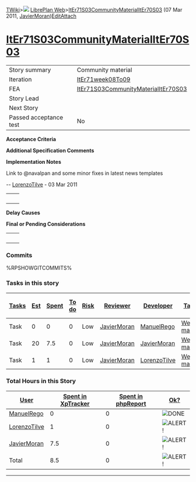 [TWiki](Main_WebHome)&gt;![](/twiki/pub/TWiki/TWikiDocGraphics/web-bg-small.gif) [LibrePlan Web](LibrePlan_WebHome)&gt;[ItEr71S03CommunityMaterialItEr70S03](LibrePlan_ItEr71S03CommunityMaterialItEr70S03 "Topic revision: 3 (07 Mar 2011 - 09:39:10)") (07 Mar 2011, [JavierMoran](Main_JavierMoran))[Edit](LibrePlan_ItEr71S03CommunityMaterialItEr70S03?t=1520343663 "Edit this topic text")[Attach](/twiki/bin/attach/LibrePlan/ItEr71S03CommunityMaterialItEr70S03 "Attach an image or document to this topic")  

 [ItEr71S03CommunityMaterialItEr70S03](LibrePlan_ItEr71S03CommunityMaterialItEr70S03)
=====================================================================================

|                        |                                                                                      |
|------------------------|--------------------------------------------------------------------------------------|
| Story summary          | Community material                                                                   |
| Iteration              | [ItEr71week08To09](LibrePlan_ItEr71week08To09)                                       |
| FEA                    | [ItEr71S03CommunityMaterialItEr70S03](LibrePlan_ItEr71S03CommunityMaterialItEr70S03) |
| Story Lead             |                                                                                      |
| Next Story             |                                                                                      |
| Passed acceptance test | No                                                                                   |

**Acceptance Criteria**

**Additional Specification Comments**

**Implementation Notes**

Link to @navalpan and some minor fixes in latest news templates

-- [LorenzoTilve](Main_LorenzoTilve) - 03 Mar 2011

|     |     |
|-----|-----|
|     |     |

**Delay Causes**

**Final or Pending Considerations**

|     |     |
|-----|-----|
|     |     |

###  Commits

%RPSHOWGITCOMMITS%

###  Tasks in this story

| [Tasks](LibrePlan_ItEr71S03CommunityMaterialItEr70S03?sortcol=0;table=2;up=0#sorted_table "Sort by this column") | [Est](LibrePlan_ItEr71S03CommunityMaterialItEr70S03?sortcol=1;table=2;up=0#sorted_table "Sort by this column") | [Spent](LibrePlan_ItEr71S03CommunityMaterialItEr70S03?sortcol=2;table=2;up=0#sorted_table "Sort by this column") | [To do](LibrePlan_ItEr71S03CommunityMaterialItEr70S03?sortcol=3;table=2;up=0#sorted_table "Sort by this column") | [Risk](LibrePlan_ItEr71S03CommunityMaterialItEr70S03?sortcol=4;table=2;up=0#sorted_table "Sort by this column") | [Reviewer](LibrePlan_ItEr71S03CommunityMaterialItEr70S03?sortcol=5;table=2;up=0#sorted_table "Sort by this column") | [Developer](LibrePlan_ItEr71S03CommunityMaterialItEr70S03?sortcol=6;table=2;up=0#sorted_table "Sort by this column") | [Task Name](LibrePlan_ItEr71S03CommunityMaterialItEr70S03?sortcol=7;table=2;up=0#sorted_table "Sort by this column") | [Start Date](LibrePlan_ItEr71S03CommunityMaterialItEr70S03?sortcol=8;table=2;up=0#sorted_table "Sort by this column") | [Est End Date](LibrePlan_ItEr71S03CommunityMaterialItEr70S03?sortcol=9;table=2;up=0#sorted_table "Sort by this column") | [End Date](LibrePlan_ItEr71S03CommunityMaterialItEr70S03?sortcol=10;table=2;up=0#sorted_table "Sort by this column") |
|------------------------------------------------------------------------------------------------------------------|----------------------------------------------------------------------------------------------------------------|------------------------------------------------------------------------------------------------------------------|------------------------------------------------------------------------------------------------------------------|-----------------------------------------------------------------------------------------------------------------|---------------------------------------------------------------------------------------------------------------------|----------------------------------------------------------------------------------------------------------------------|----------------------------------------------------------------------------------------------------------------------|-----------------------------------------------------------------------------------------------------------------------|-------------------------------------------------------------------------------------------------------------------------|----------------------------------------------------------------------------------------------------------------------|
| Task                                                                                                             | 0                                                                                                              | 0                                                                                                                | 0                                                                                                                | Low                                                                                                             | [JavierMoran](Main_JavierMoran)                                                                                     | [ManuelRego](Main_ManuelRego)                                                                                        | [Web project management](LibrePlan_AnA06S01CommnityMaterial#TasK2)                                                   |                                                                                                                       |                                                                                                                         |                                                                                                                      |
| Task                                                                                                             | 20                                                                                                             | 7.5                                                                                                              | 0                                                                                                                | Low                                                                                                             | [JavierMoran](Main_JavierMoran)                                                                                     | [JavierMoran](Main_JavierMoran)                                                                                      | [Web project management](LibrePlan_AnA06S01CommnityMaterial#TasK2)                                                   |                                                                                                                       |                                                                                                                         |                                                                                                                      |
| Task                                                                                                             | 1                                                                                                              | 1                                                                                                                | 0                                                                                                                | Low                                                                                                             | [JavierMoran](Main_JavierMoran)                                                                                     | [LorenzoTilve](Main_LorenzoTilve)                                                                                    | [Web project management](LibrePlan_AnA06S01CommnityMaterial#TasK2)                                                   |                                                                                                                       |                                                                                                                         |                                                                                                                      |

###  Total Hours in this Story

| [User](LibrePlan_ItEr71S03CommunityMaterialItEr70S03?sortcol=0;table=3;up=0#sorted_table "Sort by this column") | [Spent in XpTracker](LibrePlan_ItEr71S03CommunityMaterialItEr70S03?sortcol=1;table=3;up=0#sorted_table "Sort by this column") | [Spent in phpReport](LibrePlan_ItEr71S03CommunityMaterialItEr70S03?sortcol=2;table=3;up=0#sorted_table "Sort by this column") | [Ok?](LibrePlan_ItEr71S03CommunityMaterialItEr70S03?sortcol=3;table=3;up=0#sorted_table "Sort by this column") |
|-----------------------------------------------------------------------------------------------------------------|-------------------------------------------------------------------------------------------------------------------------------|-------------------------------------------------------------------------------------------------------------------------------|----------------------------------------------------------------------------------------------------------------|
| [ManuelRego](Main_ManuelRego)                                                                                   | 0                                                                                                                             | 0                                                                                                                             | ![DONE](/twiki/pub/TWiki/TWikiDocGraphics/choice-yes.gif "DONE")                                               |
| [LorenzoTilve](Main_LorenzoTilve)                                                                               | 1                                                                                                                             | 0                                                                                                                             | ![ALERT!](/twiki/pub/TWiki/TWikiDocGraphics/warning.gif "ALERT!")                                              |
| [JavierMoran](Main_JavierMoran)                                                                                 | 7.5                                                                                                                           | 0                                                                                                                             | ![ALERT!](/twiki/pub/TWiki/TWikiDocGraphics/warning.gif "ALERT!")                                              |
| Total                                                                                                           | 8.5                                                                                                                           | 0                                                                                                                             | ![ALERT!](/twiki/pub/TWiki/TWikiDocGraphics/warning.gif "ALERT!")                                              |

------------------------------------------------------------------------

